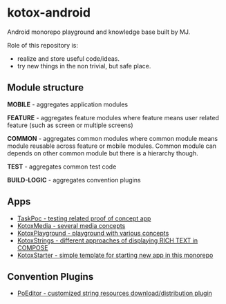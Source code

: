 # kotox-android

Android monorepo playground and knowledge base built by MJ.   
  
  
Role of this repository is:  
- realize and store useful code/ideas.
- try new things in the non trivial, but safe place.
  
 
## Module structure

**MOBILE** - aggregates application modules  

**FEATURE** - aggregates feature modules where feature means user related feature (such as screen or multiple screens)  

**COMMON** - aggregates common modules where common module means module reusable across feature or mobile modules. Common module can depends on other common
module but there is a hierarchy though.  

**TEST** - aggregates common test code  

**BUILD-LOGIC** - aggregates convention plugins
  

## Apps

* [TaskPoc - testing related proof of concept app](./mobile/kotox-poc-task/README.md)  
* [KotoxMedia - several media concepts](./mobile/kotox-media/README.md)  
* [KotoxPlayground - playground with various concepts](./mobile/kotox-playground/README-PLAYGROUND.md)  
* [KotoxStrings - different approaches of displaying RICH TEXT in COMPOSE](./mobile/kotox-strings/README.md)  
* [KotoxStarter - simple template for starting new app in this monorepo](./mobile/kotox-starter/README.md)  
  
## Convention Plugins
  
* [PoEditor - customized string resources download/distribution plugin](./build-logic/README-POEDITOR.md)  
